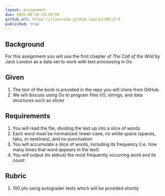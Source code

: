```yaml
---
layout: assignment
due: 2025-08-26 23:59:59
github_url: https://classroom.github.com/a/LXNls3-9
published: true
---
```


## Background

For this assignment you will use the first chapter of _The Call of the Wild_ by Jack London as a data set to work with text processing in Go. 

## Given

1. The text of the book is provided in the repo you will clone from GitHub. 
1. We will discuss using Go to program files I/O, strings, and data structures such as slices

## Requirements

1. You will read the file, dividing the text up into a slice of words
1. Each word must be normalized: lower-case, no white space (spaces, tabs, or newlines), and no punctuation
1. You will accumulate a slice of words, including its frequency (i.e. how many times that word appears in the text)
1. You will output (to stdout) the most frequently occurring word and its count

## Rubric

1. 100 pts using autograder tests which will be provided shortly